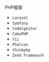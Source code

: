 PHP框架
- `Laravel`
- `Symfony`
- `Codelgniter`
- `CakePHP`
- `Yii`
- `Phalcon`
- `thinkphp`
- `Zend Framework`